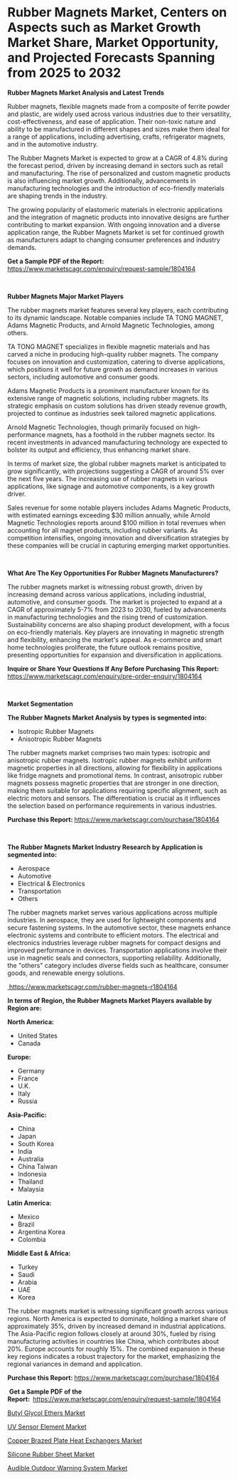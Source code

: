 <p><h1>Rubber Magnets Market, Centers on Aspects such as Market Growth Market Share, Market Opportunity, and Projected Forecasts Spanning from 2025 to 2032</h1></p><p><strong>Rubber Magnets Market Analysis and Latest Trends</strong></p>
<p><p>Rubber magnets, flexible magnets made from a composite of ferrite powder and plastic, are widely used across various industries due to their versatility, cost-effectiveness, and ease of application. Their non-toxic nature and ability to be manufactured in different shapes and sizes make them ideal for a range of applications, including advertising, crafts, refrigerator magnets, and in the automotive industry.</p><p>The Rubber Magnets Market is expected to grow at a CAGR of 4.8% during the forecast period, driven by increasing demand in sectors such as retail and manufacturing. The rise of personalized and custom magnetic products is also influencing market growth. Additionally, advancements in manufacturing technologies and the introduction of eco-friendly materials are shaping trends in the industry.</p><p>The growing popularity of elastomeric materials in electronic applications and the integration of magnetic products into innovative designs are further contributing to market expansion. With ongoing innovation and a diverse application range, the Rubber Magnets Market is set for continued growth as manufacturers adapt to changing consumer preferences and industry demands.</p></p>
<p><strong>Get a Sample PDF of the Report:&nbsp;</strong> <a href="https://www.marketscagr.com/enquiry/request-sample/1804164?utm_campaign=2517&utm_medium=2&utm_source=Github&utm_content=ia&utm_term=01042025&utm_id=rubber-magnets">https://www.marketscagr.com/enquiry/request-sample/1804164</a></p>
<p>&nbsp;</p>
<p><strong>Rubber Magnets Major Market Players</strong></p>
<p><p>The rubber magnets market features several key players, each contributing to its dynamic landscape. Notable companies include TA TONG MAGNET, Adams Magnetic Products, and Arnold Magnetic Technologies, among others.</p><p>TA TONG MAGNET specializes in flexible magnetic materials and has carved a niche in producing high-quality rubber magnets. The company focuses on innovation and customization, catering to diverse applications, which positions it well for future growth as demand increases in various sectors, including automotive and consumer goods.</p><p>Adams Magnetic Products is a prominent manufacturer known for its extensive range of magnetic solutions, including rubber magnets. Its strategic emphasis on custom solutions has driven steady revenue growth, projected to continue as industries seek tailored magnetic applications.</p><p>Arnold Magnetic Technologies, though primarily focused on high-performance magnets, has a foothold in the rubber magnets sector. Its recent investments in advanced manufacturing technology are expected to bolster its output and efficiency, thus enhancing market share.</p><p>In terms of market size, the global rubber magnets market is anticipated to grow significantly, with projections suggesting a CAGR of around 5% over the next five years. The increasing use of rubber magnets in various applications, like signage and automotive components, is a key growth driver.</p><p>Sales revenue for some notable players includes Adams Magnetic Products, with estimated earnings exceeding $30 million annually, while Arnold Magnetic Technologies reports around $100 million in total revenues when accounting for all magnet products, including rubber variants. As competition intensifies, ongoing innovation and diversification strategies by these companies will be crucial in capturing emerging market opportunities.</p></p>
<p>&nbsp;</p>
<p><strong>What Are The Key Opportunities For Rubber Magnets Manufacturers?</strong></p>
<p><p>The rubber magnets market is witnessing robust growth, driven by increasing demand across various applications, including industrial, automotive, and consumer goods. The market is projected to expand at a CAGR of approximately 5-7% from 2023 to 2030, fueled by advancements in manufacturing technologies and the rising trend of customization. Sustainability concerns are also shaping product development, with a focus on eco-friendly materials. Key players are innovating in magnetic strength and flexibility, enhancing the market's appeal. As e-commerce and smart home technologies proliferate, the future outlook remains positive, presenting opportunities for expansion and diversification in applications.</p></p>
<p><strong>Inquire or Share Your Questions If Any Before Purchasing This Report:</strong> <a href="https://www.marketscagr.com/enquiry/pre-order-enquiry/1804164?utm_campaign=2517&utm_medium=2&utm_source=Github&utm_content=ia&utm_term=01042025&utm_id=rubber-magnets">https://www.marketscagr.com/enquiry/pre-order-enquiry/1804164</a></p>
<p>&nbsp;</p>
<p><strong>Market Segmentation</strong></p>
<p><strong>The Rubber Magnets Market Analysis by types is segmented into:</strong></p>
<p><ul><li>Isotropic Rubber Magnets</li><li>Anisotropic Rubber Magnets</li></ul></p>
<p><p>The rubber magnets market comprises two main types: isotropic and anisotropic rubber magnets. Isotropic rubber magnets exhibit uniform magnetic properties in all directions, allowing for flexibility in applications like fridge magnets and promotional items. In contrast, anisotropic rubber magnets possess magnetic properties that are stronger in one direction, making them suitable for applications requiring specific alignment, such as electric motors and sensors. The differentiation is crucial as it influences the selection based on performance requirements in various industries.</p></p>
<p><strong>Purchase this Report:&nbsp;</strong><a href="https://www.marketscagr.com/purchase/1804164?utm_campaign=2517&utm_medium=2&utm_source=Github&utm_content=ia&utm_term=01042025&utm_id=rubber-magnets">https://www.marketscagr.com/purchase/1804164</a></p>
<p>&nbsp;</p>
<p><strong>The Rubber Magnets Market Industry Research by Application is segmented into:</strong></p>
<p><ul><li>Aerospace</li><li>Automotive</li><li>Electrical & Electronics</li><li>Transportation</li><li>Others</li></ul></p>
<p><p>The rubber magnets market serves various applications across multiple industries. In aerospace, they are used for lightweight components and secure fastening systems. In the automotive sector, these magnets enhance electronic systems and contribute to efficient motors. The electrical and electronics industries leverage rubber magnets for compact designs and improved performance in devices. Transportation applications involve their use in magnetic seals and connectors, supporting reliability. Additionally, the "others" category includes diverse fields such as healthcare, consumer goods, and renewable energy solutions.</p></p>
<p><a href="https://www.marketscagr.com/rubber-magnets-r1804164?utm_campaign=2517&utm_medium=2&utm_source=Github&utm_content=ia&utm_term=01042025&utm_id=rubber-magnets">&nbsp;https://www.marketscagr.com/rubber-magnets-r1804164</a></p>
<p><strong>In terms of Region, the Rubber Magnets Market Players available by Region are:</strong></p>
<p>
    <p> <strong> North America: </strong>
        <ul>
            <li>United States</li>
            <li>Canada</li>
        </ul>
        </p> 
    <p> <strong> Europe: </strong>
        <ul>
            <li>Germany</li>
            <li>France</li>
            <li>U.K.</li>
            <li>Italy</li>
            <li>Russia</li>
        </ul>
        </p> 
    <p> <strong> Asia-Pacific: </strong>
        <ul>
            <li>China</li>
            <li>Japan</li>
            <li>South Korea</li>
            <li>India</li>
            <li>Australia</li>
            <li>China Taiwan</li>
            <li>Indonesia</li>
            <li>Thailand</li>
            <li>Malaysia</li>
        </ul>
        </p> 
    <p> <strong> Latin America: </strong>
        <ul>
            <li>Mexico</li>
            <li>Brazil</li>
            <li>Argentina Korea</li>
            <li>Colombia</li>
        </ul>
        </p> 
    <p> <strong> Middle East & Africa: </strong>
        <ul>
            <li>Turkey</li>
            <li>Saudi</li>
            <li>Arabia</li>
            <li>UAE</li>
            <li>Korea</li>
        </ul>
    </p>
    </p>
<p><p>The rubber magnets market is witnessing significant growth across various regions. North America is expected to dominate, holding a market share of approximately 35%, driven by increased demand in industrial applications. The Asia-Pacific region follows closely at around 30%, fueled by rising manufacturing activities in countries like China, which contributes about 20%. Europe accounts for roughly 15%. The combined expansion in these key regions indicates a robust trajectory for the market, emphasizing the regional variances in demand and application.</p></p>
<p><strong>Purchase this Report: </strong><a href="https://www.marketscagr.com/purchase/1804164?utm_campaign=2517&utm_medium=2&utm_source=Github&utm_content=ia&utm_term=01042025&utm_id=rubber-magnets">https://www.marketscagr.com/purchase/1804164</a></p>
<p>&nbsp;<strong>Get a Sample PDF of the Report:&nbsp;&nbsp;</strong><a href="https://www.marketscagr.com/enquiry/request-sample/1804164?utm_campaign=2517&utm_medium=2&utm_source=Github&utm_content=ia&utm_term=01042025&utm_id=rubber-magnets">https://www.marketscagr.com/enquiry/request-sample/1804164</a></p>
<p><strong></strong></p>
<p><p><a href="https://github.com/JakirUddin511/Market-Research-Report-List-2/blob/main/butyl-glycol-ethers-market.md?utm_campaign=2517&utm_medium=2&utm_source=Github&utm_content=ia&utm_term=01042025&utm_id=rubber-magnets">Butyl Glycol Ethers Market</a></p><p><a href="https://www.linkedin.com/pulse/uv-sensor-element-industry-report-revenue-forecast-market-growth-fobmf?utm_campaign=2517&utm_medium=2&utm_source=Github&utm_content=ia&utm_term=01042025&utm_id=rubber-magnets">UV Sensor Element Market</a></p><p><a href="https://www.linkedin.com/pulse/copper-brazed-plate-heat-exchangers-market-outlook-2025-2032-oa5ze?utm_campaign=2517&utm_medium=2&utm_source=Github&utm_content=ia&utm_term=01042025&utm_id=rubber-magnets">Copper Brazed Plate Heat Exchangers Market</a></p><p><a href="https://github.com/ChiragRP21/Market-Research-Report-List-7/blob/main/silicone-rubber-sheet-market.md?utm_campaign=2517&utm_medium=2&utm_source=Github&utm_content=ia&utm_term=01042025&utm_id=rubber-magnets">Silicone Rubber Sheet Market</a></p><p><a href="https://www.linkedin.com/pulse/audible-outdoor-warning-system-market-analysis-deployment-5tmjf?utm_campaign=2517&utm_medium=2&utm_source=Github&utm_content=ia&utm_term=01042025&utm_id=rubber-magnets">Audible Outdoor Warning System Market</a></p></p>